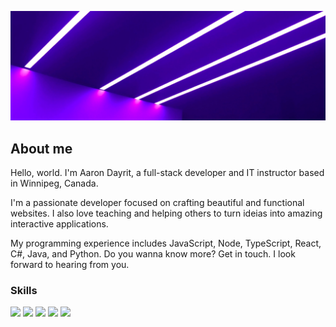 <!-- # Aaron Dayrit - Blog

## [CLICK HERE](https://aarondayrit.github.io/Blog-Website/FINAL-PROJECT/index.html) To view my website!

This is my portfolio representing who I am and topics and interests I find to have a significance in life.
## Persona
    
* Readers Name -Hambo Balogna
* Demographic - Matured young adult
* Location - Winnipeg Manitoba
* Job/Role - Personal Trainer
* Favorite activity - Bicep curls
* Purpose of reading - Explore my interests and relate to personal experiences

## Access
It will be listed in a professional GitHub repository used for reference materials for job applications. -->
![Old school tech](components/img1.jpg "Old school tech")

## About me

Hello, world. I'm Aaron Dayrit, a full-stack developer and IT instructor based
in Winnipeg, Canada.

I'm a passionate developer focused on crafting beautiful and functional 
websites. I also love teaching and helping others to turn ideias into amazing 
interactive applications.

My programming experience includes JavaScript, Node, TypeScript, React,
C#, Java, and Python. Do you wanna know more? Get in touch. I look forward to hearing from you.

### Skills

![](https://img.shields.io/badge/code-javascript-informational?style=for-the-badge&logo=javascript&logoColor=white&color=51be8d)
![](https://img.shields.io/badge/code-c%23-informational?style=for-the-badge&logo=csharp&logoColor=white&color=51be8d)
![](https://img.shields.io/badge/code-java-informational?style=for-the-badge&logo=java&logoColor=white&color=51be8d)
![](https://img.shields.io/badge/web-html-informational?style=for-the-badge&logo=html5&logoColor=white&color=51be8d)
![](https://img.shields.io/badge/web-css-informational?style=for-the-badge&logo=css3&logoColor=white&color=51be8d)


